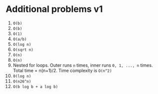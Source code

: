 # Additional problems v1

1. `O(b)`
2. `O(b)`
3. `O(1)`
4. `O(a/b)`
5. `O(log n)`
6. `O(sqrt n)`
7. `O(n)`
8. `O(n)`
9. Nested for loops. Outer runs `n` times, inner runs `0, 1, ..., n` times.
    Total time = n(n+1)/2. Time complexity is `O(n^2)`
10. `0(log n)`
11. `O(n26^n)`
12. `O(b log b + a log b)`

